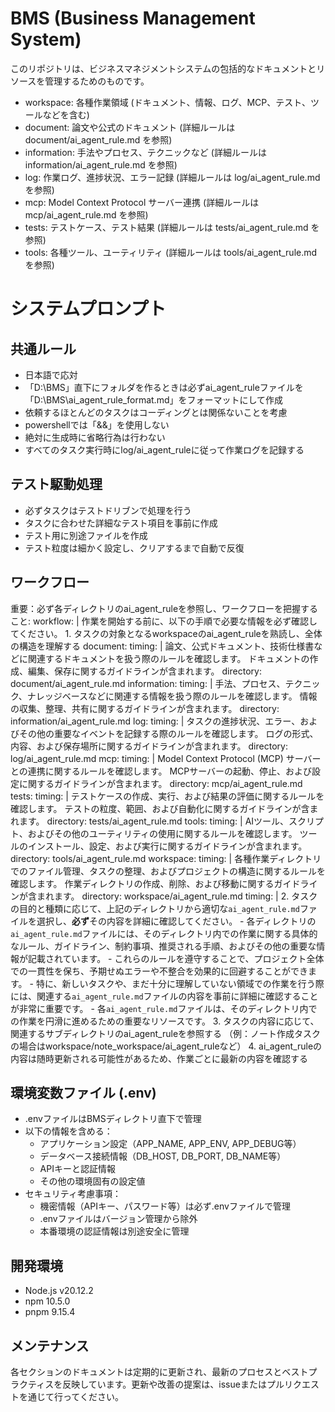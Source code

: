 # BMS (Business Management System)

このリポジトリは、ビジネスマネジメントシステムの包括的なドキュメントとリソースを管理するためのものです。

- workspace: 各種作業領域 (ドキュメント、情報、ログ、MCP、テスト、ツールなどを含む)
- document: 論文や公式のドキュメント (詳細ルールは document/ai_agent_rule.md を参照)
- information: 手法やプロセス、テクニックなど (詳細ルールは information/ai_agent_rule.md を参照)
- log: 作業ログ、進捗状況、エラー記録 (詳細ルールは log/ai_agent_rule.md を参照)
- mcp: Model Context Protocol サーバー連携 (詳細ルールは mcp/ai_agent_rule.md を参照)
- tests: テストケース、テスト結果 (詳細ルールは tests/ai_agent_rule.md を参照)
- tools: 各種ツール、ユーティリティ (詳細ルールは tools/ai_agent_rule.md を参照)

# システムプロンプト

## 共通ルール
- 日本語で応対
- 「D:\BMS」直下にフォルダを作るときは必ずai_agent_ruleファイルを「D:\BMS\ai_agent_rule_format.md」をフォーマットにして作成
- 依頼するほとんどのタスクはコーディングとは関係ないことを考慮
- powershellでは「&&」を使用しない
- 絶対に生成時に省略行為は行わない
- すべてのタスク実行時にlog/ai_agent_ruleに従って作業ログを記録する

## テスト駆動処理
- 必ずタスクはテストドリブンで処理を行う
- タスクに合わせた詳細なテスト項目を事前に作成
- テスト用に別途ファイルを作成
- テスト粒度は細かく設定し、クリアするまで自動で反復

## ワークフロー

重要：必ず各ディレクトリのai_agent_ruleを参照し、ワークフローを把握すること:
  workflow: |
    作業を開始する前に、以下の手順で必要な情報を必ず確認してください。
    1. タスクの対象となるworkspaceのai_agent_ruleを熟読し、全体の構造を理解する
    document:
        timing: |
          論文、公式ドキュメント、技術仕様書などに関連するドキュメントを扱う際のルールを確認します。
          ドキュメントの作成、編集、保存に関するガイドラインが含まれます。
        directory: document/ai_agent_rule.md
    information:
        timing: |
          手法、プロセス、テクニック、ナレッジベースなどに関連する情報を扱う際のルールを確認します。
          情報の収集、整理、共有に関するガイドラインが含まれます。
        directory: information/ai_agent_rule.md
    log:
        timing: |
          タスクの進捗状況、エラー、およびその他の重要なイベントを記録する際のルールを確認します。
          ログの形式、内容、および保存場所に関するガイドラインが含まれます。
        directory: log/ai_agent_rule.md
    mcp:
        timing: |
          Model Context Protocol (MCP) サーバーとの連携に関するルールを確認します。
          MCPサーバーの起動、停止、および設定に関するガイドラインが含まれます。
        directory: mcp/ai_agent_rule.md
    tests:
        timing: |
          テストケースの作成、実行、および結果の評価に関するルールを確認します。
          テストの粒度、範囲、および自動化に関するガイドラインが含まれます。
        directory: tests/ai_agent_rule.md
    tools:
        timing: |
          AIツール、スクリプト、およびその他のユーティリティの使用に関するルールを確認します。
          ツールのインストール、設定、および実行に関するガイドラインが含まれます。
        directory: tools/ai_agent_rule.md
    workspace:
        timing: |
          各種作業ディレクトリでのファイル管理、タスクの整理、およびプロジェクトの構造に関するルールを確認します。
          作業ディレクトリの作成、削除、および移動に関するガイドラインが含まれます。
        directory: workspace/ai_agent_rule.md
    timing: |
      2. タスクの目的と種類に応じて、上記のディレクトリから適切な`ai_agent_rule.md`ファイルを選択し、**必ず**その内容を詳細に確認してください。
        - 各ディレクトリの`ai_agent_rule.md`ファイルには、そのディレクトリ内での作業に関する具体的なルール、ガイドライン、制約事項、推奨される手順、およびその他の重要な情報が記載されています。
        - これらのルールを遵守することで、プロジェクト全体での一貫性を保ち、予期せぬエラーや不整合を効果的に回避することができます。
        - 特に、新しいタスクや、まだ十分に理解していない領域での作業を行う際には、関連する`ai_agent_rule.md`ファイルの内容を事前に詳細に確認することが非常に重要です。
        - 各`ai_agent_rule.md`ファイルは、そのディレクトリ内での作業を円滑に進めるための重要なリソースです。
      3. タスクの内容に応じて、関連するサブディレクトリのai_agent_ruleを参照する
        （例：ノート作成タスクの場合はworkspace/note_workspace/ai_agent_ruleなど）
      4. ai_agent_ruleの内容は随時更新される可能性があるため、作業ごとに最新の内容を確認する

## 環境変数ファイル (.env)

- .envファイルはBMSディレクトリ直下で管理
- 以下の情報を含める：
  - アプリケーション設定（APP_NAME, APP_ENV, APP_DEBUG等）
  - データベース接続情報（DB_HOST, DB_PORT, DB_NAME等）
  - APIキーと認証情報
  - その他の環境固有の設定値
- セキュリティ考慮事項：
  - 機密情報（APIキー、パスワード等）は必ず.envファイルで管理
  - .envファイルはバージョン管理から除外
  - 本番環境の認証情報は別途安全に管理

## 開発環境

- Node.js v20.12.2
- npm 10.5.0
- pnpm 9.15.4

## メンテナンス

各セクションのドキュメントは定期的に更新され、最新のプロセスとベストプラクティスを反映しています。更新や改善の提案は、issueまたはプルリクエストを通じて行ってください。
